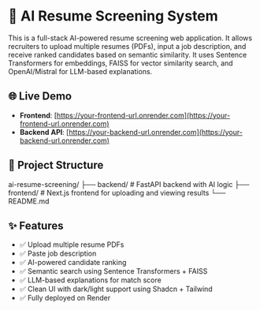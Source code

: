 # 🧠 AI Resume Screening System

This is a full-stack AI-powered resume screening web application. It allows recruiters to upload multiple resumes (PDFs), input a job description, and receive ranked candidates based on semantic similarity. It uses Sentence Transformers for embeddings, FAISS for vector similarity search, and OpenAI/Mistral for LLM-based explanations.

## 🌐 Live Demo

- **Frontend**: [https://your-frontend-url.onrender.com](https://your-frontend-url.onrender.com)
- **Backend API**: [https://your-backend-url.onrender.com](https://your-backend-url.onrender.com)

## 📁 Project Structure

ai-resume-screening/
├── backend/ # FastAPI backend with AI logic
├── frontend/ # Next.js frontend for uploading and viewing results
└── README.md


## ✨ Features

- ✅ Upload multiple resume PDFs
- ✅ Paste job description
- ✅ AI-powered candidate ranking
- ✅ Semantic search using Sentence Transformers + FAISS
- ✅ LLM-based explanations for match score
- ✅ Clean UI with dark/light support using Shadcn + Tailwind
- ✅ Fully deployed on Render

